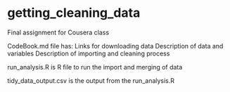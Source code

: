 # getting_cleaning_data
Final assignment for Cousera class


CodeBook.md file has:
  Links for downloading data
  Description of data and variables
  Description of importing and cleaning process
  
run_analysis.R is R file to run the import and merging of data

tidy_data_output.csv is the output from the run_analysis.R 
